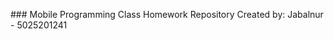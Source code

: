 # # #   M o b i l e   P r o g r a m m i n g   C l a s s   H o m e w o r k   R e p o s i t o r y 
 
 
 
 C r e a t e d   b y :   Jabalnur  -   5 0 2 5 2 0 1 241 
